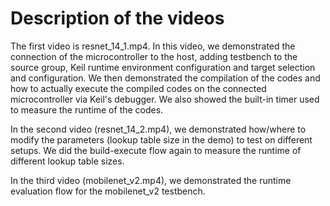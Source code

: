 # Description of the videos

The first video is resnet_14_1.mp4. In this video, we demonstrated the connection of the microcontroller to the host, adding testbench to the source group, Keil runtime environment configuration and target selection and configuration. We then demonstrated the compilation of the codes and how to actually execute the compiled codes on the connected microcontroller via Keil's debugger. We also showed the built-in timer used to measure the runtime of the codes.

In the second video (resnet_14_2.mp4), we demonstrated how/where to modify the parameters (lookup table size in the demo) to test on different setups. We did the build-execute flow again to measure the runtime of different lookup table sizes.

In the third video (mobilenet_v2.mp4), we demonstrated the runtime evaluation flow for the mobilenet_v2 testbench. 
